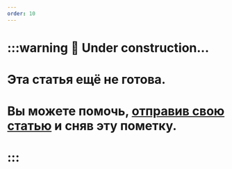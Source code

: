 ```yaml
---
order: 10
---
```


# :::warning :construction: Under construction...

# Эта статья ещё не готова.

# Вы можете помочь, [отправив свою статью](https://t.me/luckyloo_dev) и сняв эту пометку.
# :::

<!-- # Когда же ответят на мой тикет?

> **КРАТКО**
>
> На тикет ответят только тогда, когда найдётся время и желающий это сделать.

Форум для помощи и также (но не всегда) тикеты - дела сугубо добровольные. У опытных пользователей, а также и у персонала есть своя личная жизнь, они не могут и даже не обязаны 24/7 просматривать форум и тикеты.

В форуме нет чётко установленного срока ответа, на ваш вопрос там ответят только тогда, когда найдётся желающий это сделать. Если ваш топик ушёл вниз и по итогу его не замечают, напишите в нём любое сообщение и он поднимется вверх автоматически.

В случае с тикетами, ответ в них ожидается до 24 часов и в редких случаях до 48. Если вам аналогично не отвечают слишком долго, то с большей долей вероятности ваш тикет "затерялся" среди других, и чтобы это исправить, вы можете либо аналогично написать туда какое-либо сообщение, либо же отправить в чат номер тикета и на него, возможно, персонал попытается ответить вне очереди.

Вы не один, кто ждёт ответа, если вам долго не отвечают - это нормальное и вполне поправимое явление.

:::warning **Предупреждение**
Не делайте массовых рассылок своей проблемы в другие каналы (см. правило 3.2 в дискорде) и не пингуйте всех подряд (см. правила 1.8 и 3.7 в дискорде) в надежде получить "быстрый" ответ. Вас либо дружно и "быстро" проигнорируют, либо персонал "быстро" вынесет наказание.
::: -->
